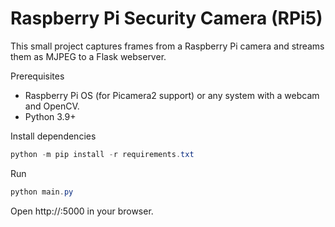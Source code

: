 # Raspberry Pi Security Camera (RPi5)

This small project captures frames from a Raspberry Pi camera and streams them
as MJPEG to a Flask webserver.

Prerequisites
- Raspberry Pi OS (for Picamera2 support) or any system with a webcam and OpenCV.
- Python 3.9+

Install dependencies

```powershell
python -m pip install -r requirements.txt
```

Run

```powershell
python main.py
```

Open http://<raspberry-pi-ip>:5000 in your browser.